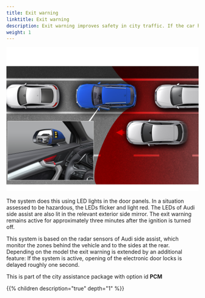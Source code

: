 ```yaml
---
title: Exit warning
linktitle: Exit warning
description: Exit warning improves safety in city traffic. If the car has come to a stop and other vehicles or bicyclists classified as critical are approaching from the rear, the system warns passengers not to open the doors.
weight: 1
---
```


![Exit warning](exitwarning.jpg "Exit warning")

 The system does this using LED lights in the door panels. In a situation assessed to be hazardous, the LEDs flicker and light red. The LEDs of Audi side assist are also lit in the relevant exterior side mirror. The exit warning remains active for approximately three minutes after the ignition is turned off.

This system is based on the radar sensors of Audi side assist, which monitor the zones behind the vehicle and to the sides at the rear. Depending on the model the exit warning is extended by an additional feature: If the system is active, opening of the electronic door locks is delayed roughly one second.

This is part of the city assistance package with option id **PCM**


{{% children description="true" depth="1" %}}
